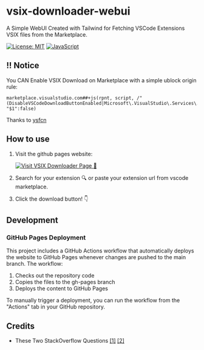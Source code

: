 # vsix-downloader-webui

A Simple WebUI Created with Tailwind for Fetching VSCode Extensions VSIX files from the Marketplace.

[![License: MIT](https://img.shields.io/badge/License-MIT-yellow.svg)](https://opensource.org/licenses/MIT)
[![JavaScript](https://shields.io/badge/JavaScript-F7DF1E?logo=JavaScript&logoColor=000&style=flat-square)](https://www.javascript.com)

## !! Notice

You CAN Enable VSIX Download on Marketplace with a simple ublock origin rule:

```adblock
marketplace.visualstudio.com##+js(rpnt, script, /"(DisableVSCodeDownloadButtonEnabled|Microsoft\.VisualStudio\.Services\.Gallery\.DisableVSCodeDownloadButton)":true/, "$1":false)
```

Thanks to [ysfcn](https://gist.github.com/wanglf/7acc591890dc0d8ceff1e7ec9af32a55?permalink_comment_id=5626972#gistcomment-5626972)

## How to use

1. Visit the github pages website:

    [![Visit VSIX Downloader Page 🔌](https://img.shields.io/badge/VSIX%20Downloader%20🔌-8A2BE2)](https://cypherpunksamurai.github.io/vsix-downloader-webui//)


3. Search for your extension 🔍 or paste your extension url from vscode marketplace.

4. Click the download button! 👇

## Development

### GitHub Pages Deployment

This project includes a GitHub Actions workflow that automatically deploys the website to GitHub Pages whenever changes are pushed to the main branch. The workflow:

1. Checks out the repository code
2. Copies the files to the gh-pages branch
3. Deploys the content to GitHub Pages

To manually trigger a deployment, you can run the workflow from the "Actions" tab in your GitHub repository.

## Credits
- These Two StackOverflow Questions [\[1\]](https://stackoverflow.com/questions/37071388/how-can-i-install-visual-studio-code-extensions-offline/68078721#68078721) [\[2\]](https://stackoverflow.com/questions/79359919/how-can-i-manually-download-vsix-files-now-that-the-vs-code-marketplace-no-long)
